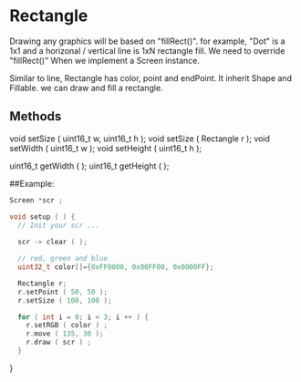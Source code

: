 # Rectangle

Drawing any graphics will be based on "fillRect()". for example, "Dot" is a 1x1 and a horizonal / vertical line is 1xN rectangle fill. We need to override "fillRect()" When we implement a Screen instance.

Similar to line, Rectangle has color, point and endPoint.
It inherit Shape and Fillable. we can draw and fill a rectangle.

## Methods
void setSize ( uint16_t w, uint16_t h );
void setSize ( Rectangle r );
void setWidth ( uint16_t w );
void setHeight ( uint16_t h );

uint16_t getWidth ( );
uint16_t getHeight ( );

##Example:
```cpp
Screen *scr ;

void setup ( ) {
  // Init your scr ...
  
  scr -> clear ( );

  // red, green and blue
  uint32_t color[]={0xFF0000, 0x00FF00, 0x0000FF};

  Rectangle r;
  r.setPoint ( 50, 50 );
  r.setSize ( 100, 100 );

  for ( int i = 0; i < 3; i ++ ) {
    r.setRGB ( color ) ;
    r.move ( 135, 30 );
    r.draw ( scr ) ;
  }
```

                                                                                                                                                                                                                                                                                                                                                                                                                                                                                                                                                                                                                                                                                                                                                                                                                                                                                                                                                                                                                                                                                                                                                                                                                                                                                                                                                                                                                                                                                                                                                                                                                                  
}
```
